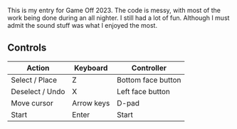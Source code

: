 This is my entry for Game Off 2023.
The code is messy, with most of the work being done during an all nighter.
I still had a lot of fun. Although I must admit the sound stuff was what I enjoyed the most.

## Controls
|Action|Keyboard|Controller|
|---|---|---|
|Select / Place|Z|Bottom face button|
|Deselect / Undo|X|Left face button|
|Move cursor|Arrow keys|D-pad|
|Start|Enter|Start|
